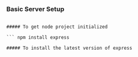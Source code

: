 ### Basic Server Setup

``` npm init -y

##### To get node project initialized

``` npm install express

##### To install the latest version of express